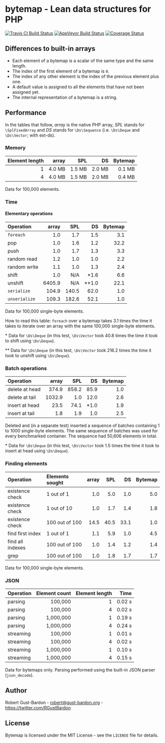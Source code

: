 # bytemap - Lean data structures for PHP

[![Travis CI Build Status](https://travis-ci.org/RGustBardon/bytemap.svg?branch=master)](https://travis-ci.org/RGustBardon/bytemap)
[![AppVeyor Build Status](https://ci.appveyor.com/api/projects/status/github/RGustBardon/bytemap?branch=master&svg=true)](https://ci.appveyor.com/project/RGustBardon/bytemap)
[![Coverage Status](https://coveralls.io/repos/github/RGustBardon/bytemap/badge.svg?branch=master)](https://coveralls.io/github/RGustBardon/bytemap?branch=master)

## Differences to built-in arrays

- Each element of a bytemap is a scalar of the same type and the same length.
- The index of the first element of a bytemap is `0`.
- The index of any other element is the index of the previous element plus one.
- A default value is assigned to all the elements that have not been assigned yet.
- The internal representation of a bytemap is a string.

## Performance

In the tables that follow, _array_ is the native PHP array, _SPL_ stands for `\SplFixedArray` and _DS_ stands for `\Ds\Sequence` (i.e. `\Ds\Deque` and `\Ds\Vector`; with ext-ds).

### Memory

| Element length | array | SPL | DS | Bytemap |
| --: | --: | --: | --: | --: |
| 1 | 4.0 MB | 1.5 MB | 2.0 MB | 0.1 MB |
| 4 | 4.0 MB | 1.5 MB | 2.0 MB | 0.4 MB |

Data for 100,000 elements.

### Time

#### Elementary operations

| Operation | array | SPL | DS | Bytemap |
| :-- | --: | --: | --: | --: |
| `foreach` | 1.0 | 1.7 | 1.5 | 3.1 |
| pop | 1.0 | 1.6 | 1.2  | 32.2 |
| push | 1.0 | 1.7 | 1.3 | 3.3 |
| random read | 1.2 | 1.0 | 1.0 | 2.2 |
| random write | 1.1 | 1.0 | 1.3 | 2.4 |
| shift | 1.0 | N/A | *1.6 | 6.6 |
| unshift | 6405.9 | N/A | **1.0 | 22.1 |
| `serialize` | 104.9 | 140.5 | 62.0 | 1.0 |
| `unserialize` | 109.3 | 182.6 | 52.1 | 1.0 |

Data for 100,000 single-byte elements.

How to read this table: `foreach` over a bytemap takes 3.1 times the time it takes to iterate over an array with the same 100,000 single-byte elements.

\* Data for `\Ds\Deque` (in this test, `\Ds\Vector` took 40.8 times the time it took to shift using `\Ds\Deque`).

\*\* Data for `\Ds\Deque` (in this test, `\Ds\Vector` took 216.2 times the time it took to unshift using `\Ds\Deque`).

### Batch operations

| Operation | array | SPL | DS | Bytemap |
| :-- | --: | --: | --: | --: |
| delete at head | 374.9 | 858.2 | 85.9 | 1.0 |
| delete at tail | 1032.9 | 1.0 | 12.0 | 2.6 |
| insert at head | 23.5 | 74.1 | *1.0 | 1.9 |
| insert at tail | 1.8 | 1.9 | 1.0 | 2.5 |

Deleted and (in a separate test) inserted a sequence of batches containing 1 to 1000 single-byte elements. The same sequence of batches was used for every benchmarked container. The sequence had 50,606 elements in total.

\* Data for `\Ds\Deque` (in this test, `\Ds\Vector` took 1.5 times the time it took to insert at head using `\Ds\Deque`).

### Finding elements

| Operation | Elements sought | array | SPL | DS | Bytemap |
| :-- | :-- | --: | --: | --: | --: |
| existence check | 1 out of 1| 1.0 | 5.0 | 1.0 | 5.0 |
| existence check | 1 out of 10 | 1.0 | 1.7 | 1.4 | 1.8 |
| existence check | 100 out of 100 | 14.5 | 40.5 | 33.1 | 1.0 |
| find first index | 1 out of 1 | 1.1 | 5.9 | 1.0 | 4.5 |
| find all indexes | 100 out of 100 | 1.0 | 1.4 | 1.2 | 1.4 |
| grep | 100 out of 100 | 1.0 | 1.8 | 1.7 | 1.7 |

Data for 100,000 single-byte elements.

### JSON

| Operation | Element count | Element length | Time |
| :-- | --: | --: | --:  |
| parsing | 100,000 | 1 | 0.02 s |
| parsing | 100,000 | 4 | 0.02 s |
| parsing | 1,000,000 | 1 | 0.19 s |
| parsing | 1,000,000 | 4 | 0.24 s |
| streaming | 100,000 | 1 | 0.01 s |
| streaming | 100,000 | 4 | 0.02 s |
| streaming | 1,000,000 | 1 | 0.10 s |
| streaming | 1,000,000 | 4 | 0.15 s |

Data for bytemaps only.
Parsing performed using the built-in JSON parser (`json_decode`).

## Author

Robert Gust-Bardon - <robert@gust-bardon.org> - <https://twitter.com/RGustBardon>

## License

Bytemap is licensed under the MIT License - see the `LICENSE` file for details.